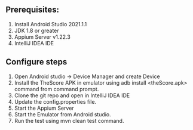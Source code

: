 ## Prerequisites: ##
1. Install Android Studio 2021.1.1
2. JDK 1.8 or greater
3. Appium Server v1.22.3
4. IntelliJ IDEA IDE

## Configure steps ##
1. Open Android studio -> Device Manager and create Device
2. Install the TheScore APK in emulator using adb install <theScore.apk> command from command prompt.
3. Clone the git repo and open in IntelliJ IDEA IDE
4. Update the config.properties file.
5. Start the Appium Server
6. Start the Emulator from Android studio.
5. Run the test using mvn clean test command.